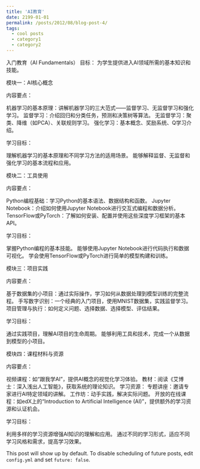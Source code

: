 ```yaml
---
title: 'AI教育'
date: 2199-01-01
permalink: /posts/2012/08/blog-post-4/
tags:
  - cool posts
  - category1
  - category2
---
```


入门教育（AI Fundamentals）
目标： 为学生提供进入AI领域所需的基本知识和技能。

模块一：AI核心概念

内容要点：

机器学习的基本原理：讲解机器学习的三大范式——监督学习、无监督学习和强化学习。
监督学习：介绍回归和分类任务，预测和决策树等算法。
无监督学习：聚类、降维（如PCA）、关联规则学习。
强化学习：基本概念、奖励系统、Q学习介绍。

学习目标：

理解机器学习的基本原理和不同学习方法的适用场景。
能够解释监督、无监督和强化学习的基本流程和应用。

模块二：工具使用

内容要点：

Python编程基础：学习Python的基本语法、数据结构和函数。
Jupyter Notebook：介绍如何使用Jupyter Notebook进行交互式编程和数据分析。
TensorFlow或PyTorch：了解如何安装、配置并使用这些深度学习框架的基本API。

学习目标：

掌握Python编程的基本技能。
能够使用Jupyter Notebook进行代码执行和数据可视化。
学会使用TensorFlow或PyTorch进行简单的模型构建和训练。

模块三：项目实践

内容要点：

基于数据集的小项目：通过实际操作，学习如何从数据处理到模型训练的完整流程。
手写数字识别：一个经典的入门项目，使用MNIST数据集，实践监督学习。
项目管理与执行：如何定义问题、选择数据、选择模型、评估结果。

学习目标：

通过实践项目，理解AI项目的生命周期。
能够利用工具和技术，完成一个从数据到模型的小项目。

模块四：课程材料与资源

内容要点：

视频课程：如“跟我学AI”，提供AI概念的视觉化学习体验。
教材：阅读《艾博士：深入浅出人工智能》，获取系统的理论知识。
学习资源：
专题讲座：邀请专家进行AI特定领域的讲解。
工作坊：动手实践，解决实际问题。
开放的在线课程：如edX上的“Introduction to Artificial Intelligence (AI)”，提供额外的学习资源和认证机会。

学习目标：

利用多样的学习资源增强AI知识的理解和应用。
通过不同的学习形式，适应不同学习风格和需求，提高学习效果。



This post will show up by default. To disable scheduling of future posts, edit `config.yml` and set `future: false`. 

